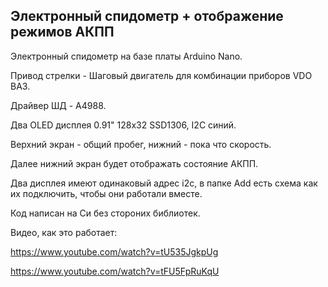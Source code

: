 ﻿## Электронный спидометр + отображение режимов АКПП


Электронный спидометр на базе платы Arduino Nano.

Привод стрелки - Шаговый двигатель для комбинации приборов VDO ВАЗ.

Драйвер ШД - A4988.

Два OLED дисплея 0.91" 128x32 SSD1306, I2C синий.


Верхний экран - общий пробег, нижний - пока что скорость.

Далее нижний экран будет отображать состояние АКПП.


Два дисплея имеют одинаковый адрес i2c, в папке Add есть схема как их подключить, чтобы они работали вместе.


Код написан на Си без стороних библиотек.


Видео, как это работает:

https://www.youtube.com/watch?v=tU535JgkpUg

https://www.youtube.com/watch?v=tFU5FpRuKqU

